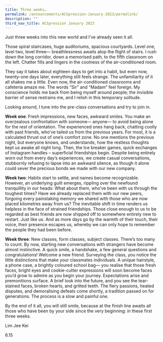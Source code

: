```yaml
---
title: Three weeks…
permalink: /announcements/ACSpression-January-2023/permalink/
description: ""
third_nav_title: ACSpression January 2023
---
```

Just three weeks into this new world and I’ve already seen it all.

Those spiral staircases, huge auditoriums, spacious courtyards. Level one, level two, level three— breathlessness awaits atop the flight of stairs. I rush down the long corridor, down a memorised path, to the fifth classroom on the left. Chatter fills and lingers in the coolness of the air-conditioned room.

They say it takes about eighteen days to get into a habit, but even now, twenty-one days later, everything still feels strange. The unfamiliarity of it all shakes me a little. Even now, the air-conditioned classrooms and cafeteria amaze me. The words “Sir” and “Madam” feel foreign. My conscience holds me back from being myself around people; the invisible barrier of sense restrains me, and I relish in this temporary solitude.

Looking around, I tune into the pre-class conversations and try to join in.

**Week one**: Fresh impressions, new faces, awkward smiles. You make an overzealous confrontation with someone— anyone— to avoid being alone for the rest of orientation. The experienced ones hang back, chatting coolly with past friends, who’ve tailed us from the previous years. For most, it is a calculated thrust out of one’s comfort zone. No one mentions the previous night, but everyone knows, and understands, how the restless thoughts kept us awake all night long. Then, the Ice breaker games, quick exchanges of Instagram handles – superficial friendships begin. Despite being entirely worn out from every day’s experiences, we create casual conversations, stubbornly refusing to lapse into an awkward silence, as though it alone could sever the precious bonds we made with our new company.

**Week two**: Habits start to settle, and names become recognizable. However, an underlying guilt emerges, rippling over the newfound tranquillity in our heads: What about them, who’ve been with us through the toughest times? Have we already replaced them with our new peers, forgoing every painstaking memory we shared with those who are now placed kilometres away from us? The inevitable shift in time renders us helpless in the face of strained friendships. Those close enough to us to be regarded as best friends are now shipped off to somewhere entirely new to restart. Just like us. And as more days go by the warmth of their touch, their voice, their presence escapes us, whereby we can only hope to remember the people they had been before.

**Week three**: New classes, form classes, subject classes. There’s too many to count. By now, starting new conversations with strangers have become almost instinctive. A quick smile, a handshake, a few general questions and congratulations! Welcome a new friend. Surveying the class, you notice the little distinctions that make your classmates individuals. A unique hairstyle, a phone case, a brightly coloured school bag— you realise that those fresh faces, bright eyes and cookie-cutter expressions will soon become faces you’d grow to admire as you begin your journey. Expectations arise and premonitions surface. A brief look into the future, and you see the tear-stained faces, broken hearts, and gritted teeth. The fiery passions, heated disputes, and demoralising defeats come shortly, a tradition passed on for generations. The process is a slow and painful one.

By the end of it all, you will still smile, because at the finish line awaits all those who have been by your side since the very beginning: in these first three weeks.

Lim Jee Kei

6.15